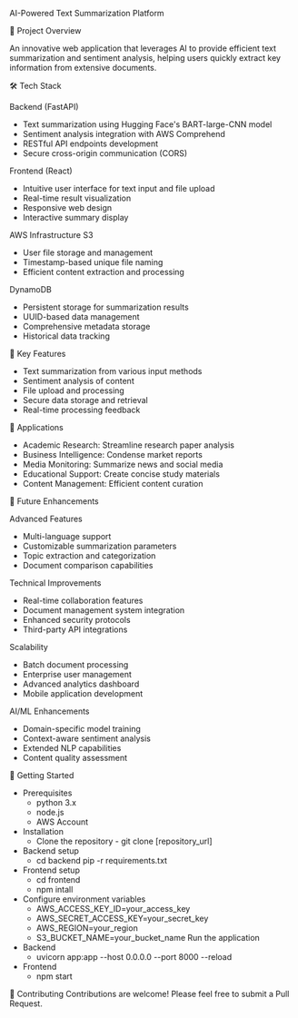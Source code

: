 AI-Powered Text Summarization Platform

🎯 Project Overview

An innovative web application that leverages AI to provide efficient text summarization and sentiment analysis, helping users quickly extract key information from extensive documents.

🛠 Tech Stack

Backend (FastAPI)

* Text summarization using Hugging Face's BART-large-CNN model
* Sentiment analysis integration with AWS Comprehend
* RESTful API endpoints development
* Secure cross-origin communication (CORS)

Frontend (React)
* Intuitive user interface for text input and file upload
* Real-time result visualization
* Responsive web design
* Interactive summary display

AWS Infrastructure
S3
* User file storage and management
* Timestamp-based unique file naming
* Efficient content extraction and processing

DynamoDB
* Persistent storage for summarization results
* UUID-based data management
* Comprehensive metadata storage
* Historical data tracking
  
🌟 Key Features
* Text summarization from various input methods
* Sentiment analysis of content
* File upload and processing
* Secure data storage and retrieval
* Real-time processing feedback
  
🎯 Applications
* Academic Research: Streamline research paper analysis
* Business Intelligence: Condense market reports
* Media Monitoring: Summarize news and social media
* Educational Support: Create concise study materials
* Content Management: Efficient content curation

🚀 Future Enhancements

Advanced Features
* Multi-language support
* Customizable summarization parameters
* Topic extraction and categorization
* Document comparison capabilities
  
Technical Improvements
* Real-time collaboration features
* Document management system integration
* Enhanced security protocols
* Third-party API integrations
  
Scalability
* Batch document processing
* Enterprise user management
* Advanced analytics dashboard
* Mobile application development
  
AI/ML Enhancements
* Domain-specific model training
* Context-aware sentiment analysis
* Extended NLP capabilities
* Content quality assessment
  
📝 Getting Started
* Prerequisites
  - python 3.x
  - node.js
  - AWS Account
* Installation
  - Clone the repository - git clone [repository_url]
* Backend setup
  - cd backend pip -r requirements.txt
* Frontend setup
  - cd frontend
  - npm intall
* Configure environment variables
  - AWS_ACCESS_KEY_ID=your_access_key
  - AWS_SECRET_ACCESS_KEY=your_secret_key
  - AWS_REGION=your_region
  - S3_BUCKET_NAME=your_bucket_name
Run the application
* Backend
  - uvicorn app:app --host 0.0.0.0 --port 8000 --reload
* Frontend
  - npm start
    
👥 Contributing
Contributions are welcome! Please feel free to submit a Pull Request.
